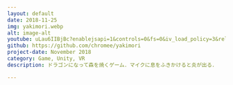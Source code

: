 ```yaml
---
layout: default
date: 2018-11-25
img: yakimori.webp
alt: image-alt
youtube: uLau6IIBjBc?enablejsapi=1&controls=0&fs=0&iv_load_policy=3&rel=0&showinfo=0&loop=1&start=10
github: https://github.com/chromee/yakimori
project-date: November 2018
category: Game, Unity, VR
description: ドラゴンになって森を焼くゲーム．マイクに息をふきかけると炎が出る．

---
```

